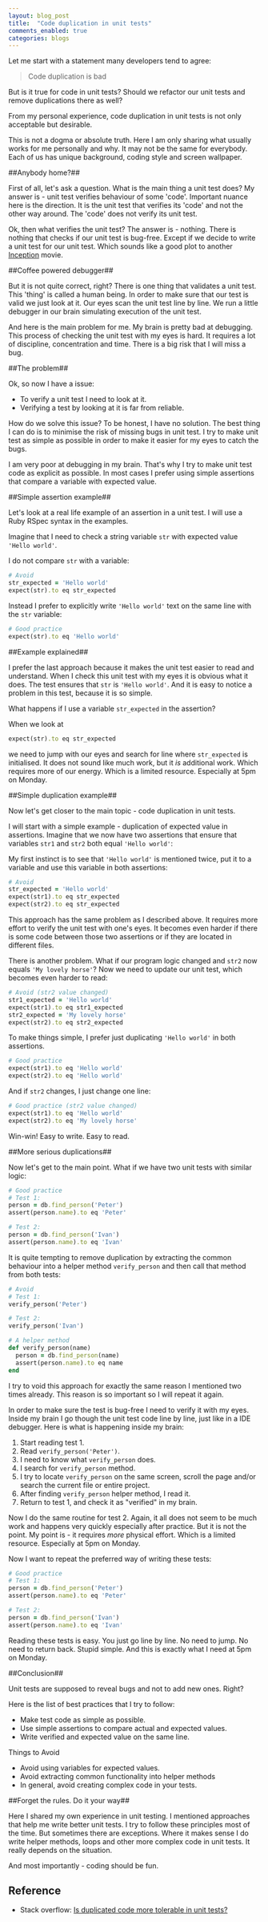 ```yaml
---
layout: blog_post
title:  "Code duplication in unit tests"
comments_enabled: true
categories: blogs
---
```


Let me start with a statement many developers tend to agree:

> Code duplication is bad

But is it true for code in unit tests? Should we refactor our unit tests and remove duplications there as well?

From my personal experience, code duplication in unit tests is not only acceptable but desirable.

This is not a dogma or absolute truth. Here I am only sharing what usually works for me personally and why. It may not be the same for everybody. Each of us has unique background, coding style and screen wallpaper.

##Anybody home?##

First of all, let's ask a question. What is the main thing a unit test does? My answer is - unit test verifies behaviour of some 'code'. Important nuance here is the direction. It is the unit test that verifies its 'code' and not the other way around. The 'code' does not verify its unit test.

Ok, then what verifies the unit test? The answer is - nothing. There is nothing that checks if our unit test is bug-free. Except if we decide to write a unit test for our unit test. Which sounds like a good plot to another [Inception](http://en.wikipedia.org/wiki/Inception) movie.

##Coffee powered debugger##

But it is not quite correct, right? There is one thing that validates a unit test. This 'thing' is called a human being. In order to make sure that our test is valid we just look at it. Our eyes scan the unit test line by line. We run a little debugger in our brain simulating execution of the unit test.

And here is the main problem for me. My brain is pretty bad at debugging. This process of checking the unit test with my eyes is hard. It requires a lot of discipline, concentration and time. There is a big risk that I will miss a bug.

##The problem##

Ok, so now I have a issue:

  * To verify a unit test I need to look at it.
  * Verifying a test by looking at it is far from reliable.

How do we solve this issue? To be honest, I have no solution. The best thing I can do is to minimise the risk of missing bugs in unit test. I try to make unit test as simple as possible in order to make it easier for my eyes to catch the bugs.

I am very poor at debugging in my brain. That's why I try to make unit test code as explicit as possible. In most cases I prefer using simple assertions that compare a variable with expected value.

##Simple assertion example##

Let's look at a real life example of an assertion in a unit test. I will use a Ruby RSpec syntax in the examples.

Imagine that I need to check a string variable `str` with expected value `'Hello world'`.

I do not compare `str` with a variable:

```ruby
# Avoid
str_expected = 'Hello world'
expect(str).to eq str_expected
```

Instead I prefer to explicitly write `'Hello world'` text on the same line with the `str` variable:

```ruby
# Good practice
expect(str).to eq 'Hello world'
```

##Example explained##

I prefer the last approach because it makes the unit test easier to read and understand. When I check this unit test with my eyes it is obvious what it does. The test ensures that `str` is `'Hello world'`. And it is easy to notice a problem in this test, because it is so simple.

What happens if I use a variable `str_expected` in the assertion?

When we look at

```ruby
expect(str).to eq str_expected
```

we need to jump with our eyes and search for line where `str_expected` is initialised. It does not sound like much work, but it *is* additional work. Which requires more of our energy. Which is a limited resource. Especially at 5pm on Monday.

##Simple duplication example##

Now let's get closer to the main topic - code duplication in unit tests.

I will start with a simple example - duplication of expected value in assertions. Imagine that we now have two assertions that ensure that variables `str1` and `str2` both equal `'Hello world'`:

My first instinct is to see that `'Hello world'` is mentioned twice, put it to a variable and use this variable in both assertions:

```ruby
# Avoid
str_expected = 'Hello world'
expect(str1).to eq str_expected
expect(str2).to eq str_expected
```

This approach has the same problem as I described above. It requires more effort to verify the unit test with one's eyes. It becomes even harder if there is some code between those two assertions or if they are located in different files.

There is another problem. What if our program logic changed and `str2` now equals `'My lovely horse'`? Now we need to update our unit test, which becomes even harder to read:

```ruby
# Avoid (str2 value changed)
str1_expected = 'Hello world'
expect(str1).to eq str1_expected
str2_expected = 'My lovely horse'
expect(str2).to eq str2_expected
```

To make things simple, I prefer just duplicating `'Hello world'` in both assertions.

```ruby
# Good practice
expect(str1).to eq 'Hello world'
expect(str2).to eq 'Hello world'
```

And if `str2` changes, I just change one line:

```ruby
# Good practice (str2 value changed)
expect(str1).to eq 'Hello world'
expect(str2).to eq 'My lovely horse'
```

Win-win! Easy to write. Easy to read.

##More serious duplications##

Now let's get to the main point. What if we have two unit tests with similar logic:

```ruby
# Good practice
# Test 1:
person = db.find_person('Peter')
assert(person.name).to eq 'Peter'

# Test 2:
person = db.find_person('Ivan')
assert(person.name).to eq 'Ivan'
```

It is quite tempting to remove duplication by extracting the common behaviour into a helper method `verify_person` and then call that method from both tests:

```ruby
# Avoid
# Test 1:
verify_person('Peter')

# Test 2:
verify_person('Ivan')

# A helper method
def verify_person(name)
  person = db.find_person(name)
  assert(person.name).to eq name
end
```

I try to void this approach for exactly the same reason I mentioned two times already. This reason is so important so I will repeat it again.

In order to make sure the test is bug-free I need to verify it with my eyes. Inside my brain I go though the unit test code line by line, just like in a IDE debugger. Here is what is happening inside my brain:

1. Start reading test 1.
1. Read `verify_person('Peter')`.
1. I need to know what `verify_person` does.
1. I search for `verify_person` method.
1. I try to locate `verify_person` on the same screen, scroll the page and/or search the current file or entire project.
1. After finding `verify_person` helper method, I read it.
1. Return to test 1, and check it as "verified" in my brain.

Now I do the same routine for test 2. Again, it all does not seem to be much work and happens very quickly especially after practice. But it is not the point. My point is - it requires *more* physical effort. Which is a limited resource. Especially at 5pm on Monday.

Now I want to repeat the preferred way of writing these tests:

```ruby
# Good practice
# Test 1:
person = db.find_person('Peter')
assert(person.name).to eq 'Peter'

# Test 2:
person = db.find_person('Ivan')
assert(person.name).to eq 'Ivan'
```

Reading these tests is easy. You just go line by line. No need to jump. No need to return back. Stupid simple. And this is exactly what I need at 5pm on Monday.

##Conclusion##

Unit tests are supposed to reveal bugs and not to add new ones. Right?

Here is the list of best practices that I try to follow:

* Make test code as simple as possible.
* Use simple assertions to compare actual and expected values.
* Write verified and expected value on the same line.

Things to Avoid

* Avoid using variables for expected values.
* Avoid extracting common functionality into helper methods
* In general, avoid creating complex code in your tests.

##Forget the rules. Do it your way##

Here I shared my own experience in unit testing. I mentioned approaches that help me write better unit tests. I try to follow these principles most of the time. But sometimes there are exceptions. Where it makes sense I do write helper methods, loops and other more complex code in unit tests. It really depends on the situation.

And most importantly - coding should be fun.

## Reference

* Stack overflow: [Is duplicated code more tolerable in unit tests?](http://stackoverflow.com/questions/129693/is-duplicated-code-more-tolerable-in-unit-tests)

